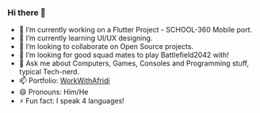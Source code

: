 ### Hi there 👋

- 🔭 I’m currently working on a Flutter Project - SCHOOL-360 Mobile port.
- 🌱 I’m currently learning UI/UX designing.
- 👯 I’m looking to collaborate on Open Source projects.
- 🤔 I’m looking for good squad mates to play Battlefield2042 with!
- 💬 Ask me about Computers, Games, Consoles and Programming stuff, typical Tech-nerd.
- 📫 Portfolio: [WorkWithAfridi](https://sites.google.com/view/workwithafridi)
- 😄 Pronouns: Him/He
- ⚡ Fun fact: I speak 4 languages!

